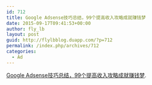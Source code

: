 ```yaml
---
id: 712
title: Google Adsense技巧总结，99个提高收入攻略成就赚钱梦
date: 2015-09-17T09:41:53+00:00
author: fly_lb
layout: post
guid: http://flylbblog.duapp.com/?p=712
permalink: /index.php/archives/712
categories:
  - Ad
---
```

[Google Adsense技巧总结，99个提高收入攻略成就赚钱梦](http://shandian.biz/1835.html).